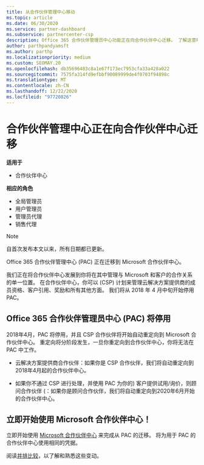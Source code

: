 ```yaml
---
title: 从合作伙伴管理中心移动
ms.topic: article
ms.date: 06/30/2020
ms.service: partner-dashboard
ms.subservice: partnercenter-csp
description: Office 365 合作伙伴管理员中心功能正在向合作伙伴中心迁移。 了解这意味着什么，以及如何在合作伙伴中心执行操作。
author: parthpandyamsft
ms.author: parthp
ms.localizationpriority: medium
ms.custom: SEOMAY.20
ms.openlocfilehash: db35696483c8a1e67f173ec7953cfa33a428a022
ms.sourcegitcommit: 7575fa314fd9efbbf90089999de4f0703f94898c
ms.translationtype: MT
ms.contentlocale: zh-CN
ms.lasthandoff: 12/22/2020
ms.locfileid: "97720826"
---
```

# <a name="partner-admin-center-is-moving-to-the-partner-center"></a>合作伙伴管理中心正在向合作伙伴中心迁移

**适用于**

- 合作伙伴中心

**相应的角色**
- 全局管理员
- 用户管理员
- 管理员代理
- 销售代理

> [!NOTE]  
> 自首次发布本文以来，所有日期都已更新。

Office 365 合作伙伴管理中心 (PAC) 正在迁移到 Microsoft 合作伙伴中心。

我们正在将合作伙伴中心发展到你将在其中管理与 Microsoft 和客户的合作关系的单一位置。 在合作伙伴中心，你可以 (CSP) 计划来管理云解决方案提供商的成员资格、客户引用、奖励和所有其他方面。 我们将从 2018 年 4 月中旬开始停用 PAC。

## <a name="the-office-365-partner-admin-center-pac-will-be-retired"></a>Office 365 合作伙伴管理员中心 (PAC) 将停用

2018年4月，PAC 将停用，并且 CSP 合作伙伴将开始自动重定向到 Microsoft 合作伙伴中心。 重定向将分阶段发生，一旦你重定向到合作伙伴中心，你将无法在 PAC 中工作。 

- 云解决方案提供商合作伙伴：如果你是 CSP 合作伙伴，我们将自动重定向到2018年4月起的合作伙伴中心。

- 如果你不通过 CSP 进行处理，并使用 PAC 为你的) 客户提供试用/询价，则顾问合作伙伴 (：如果你是顾问合作伙伴，我们将自动重定向到2020年6月开始的合作伙伴中心。

## <a name="start-using-the-microsoft-partner-center-now"></a>立即开始使用 Microsoft 合作伙伴中心！

立即开始使用 [Microsoft 合作伙伴中心](https://partnercenter.microsoft.com/) 来完成从 PAC 的迁移。  将为用于 PAC 的合作伙伴中心使用相同的凭据。

阅读[并排比较](moving-from-pac-to-pc.md)，以了解和熟悉这些变动。